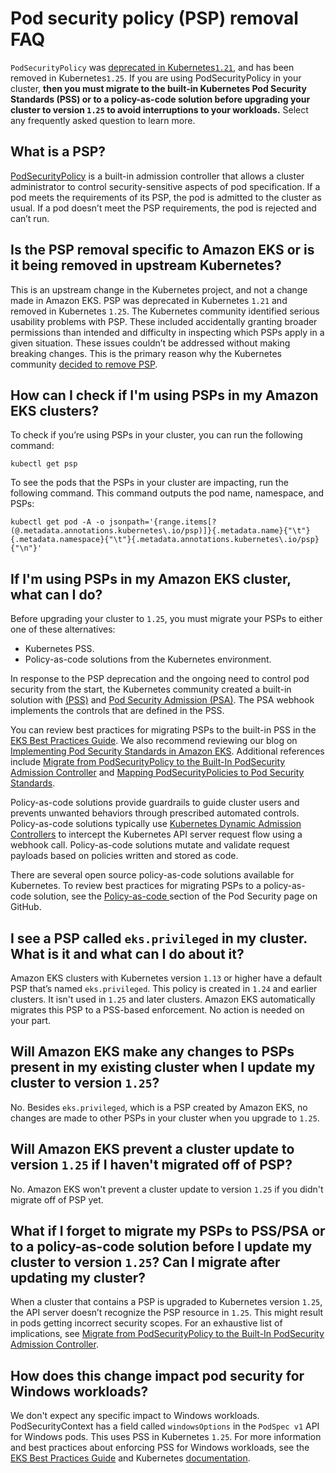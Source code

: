 # Pod security policy \(PSP\) removal FAQ<a name="pod-security-policy-removal-faq"></a>

`PodSecurityPolicy` was [deprecated in Kubernetes`1.21`](https://kubernetes.io/blog/2021/04/06/podsecuritypolicy-deprecation-past-present-and-future/), and has been removed in Kubernetes`1.25`\. If you are using PodSecurityPolicy in your cluster, **then you must migrate to the built\-in Kubernetes Pod Security Standards \(PSS\) or to a policy\-as\-code solution before upgrading your cluster to version `1.25` to avoid interruptions to your workloads\.** Select any frequently asked question to learn more\.

## What is a PSP?<a name="pod-security-policy-removal-what-is"></a>

[PodSecurityPolicy](https://kubernetes.io/docs/concepts/security/pod-security-policy/) is a built\-in admission controller that allows a cluster administrator to control security\-sensitive aspects of pod specification\. If a pod meets the requirements of its PSP, the pod is admitted to the cluster as usual\. If a pod doesn’t meet the PSP requirements, the pod is rejected and can’t run\.

## Is the PSP removal specific to Amazon EKS or is it being removed in upstream Kubernetes?<a name="pod-security-policy-removal-specific"></a>

This is an upstream change in the Kubernetes project, and not a change made in Amazon EKS\. PSP was deprecated in Kubernetes `1.21` and removed in Kubernetes `1.25`\. The Kubernetes community identified serious usability problems with PSP\. These included accidentally granting broader permissions than intended and difficulty in inspecting which PSPs apply in a given situation\. These issues couldn’t be addressed without making breaking changes\. This is the primary reason why the Kubernetes community [decided to remove PSP](https://kubernetes.io/blog/2021/04/06/podsecuritypolicy-deprecation-past-present-and-future/#why-is-podsecuritypolicy-going-away)\. 

## How can I check if I'm using PSPs in my Amazon EKS clusters?<a name="pod-security-policy-removal-check"></a>

To check if you’re using PSPs in your cluster, you can run the following command:

```
kubectl get psp
```

To see the pods that the PSPs in your cluster are impacting, run the following command\. This command outputs the pod name, namespace, and PSPs:

```
kubectl get pod -A -o jsonpath='{range.items[?(@.metadata.annotations.kubernetes\.io/psp)]}{.metadata.name}{"\t"}{.metadata.namespace}{"\t"}{.metadata.annotations.kubernetes\.io/psp}{"\n"}'
```

## If I'm using PSPs in my Amazon EKS cluster, what can I do?<a name="pod-security-policy-removal-what-can"></a>

Before upgrading your cluster to `1.25`, you must migrate your PSPs to either one of these alternatives:
+  Kubernetes PSS\.
+  Policy\-as\-code solutions from the Kubernetes environment\.

In response to the PSP deprecation and the ongoing need to control pod security from the start, the Kubernetes community created a built\-in solution with [\(PSS\)](https://kubernetes.io/docs/concepts/security/pod-security-standards/) and [Pod Security Admission \(PSA\)](https://kubernetes.io/docs/concepts/security/pod-security-admission/)\. The PSA webhook implements the controls that are defined in the PSS\.

 You can review best practices for migrating PSPs to the built\-in PSS in the [EKS Best Practices Guide](https://aws.github.io/aws-eks-best-practices/security/docs/pods/#pod-security-standards-pss-and-pod-security-admission-psa)\. We also recommend reviewing our blog on [Implementing Pod Security Standards in Amazon EKS](https://aws.amazon.com/blogs/containers/implementing-pod-security-standards-in-amazon-eks/)\. Additional references include [Migrate from PodSecurityPolicy to the Built\-In PodSecurity Admission Controller](https://kubernetes.io/docs/tasks/configure-pod-container/migrate-from-psp/) and [Mapping PodSecurityPolicies to Pod Security Standards](https://kubernetes.io/docs/reference/access-authn-authz/psp-to-pod-security-standards/)\.

Policy\-as\-code solutions provide guardrails to guide cluster users and prevents unwanted behaviors through prescribed automated controls\. Policy\-as\-code solutions typically use [Kubernetes Dynamic Admission Controllers](https://kubernetes.io/docs/reference/access-authn-authz/admission-controllers/) to intercept the Kubernetes API server request flow using a webhook call\. Policy\-as\-code solutions mutate and validate request payloads based on policies written and stored as code\. 

There are several open source policy\-as\-code solutions available for Kubernetes\. To review best practices for migrating PSPs to a policy\-as\-code solution, see the [Policy\-as\-code ](https://aws.github.io/aws-eks-best-practices/security/docs/pods/#policy-as-code-pac) section of the Pod Security page on GitHub\.

## I see a PSP called `eks.privileged` in my cluster\. What is it and what can I do about it?<a name="pod-security-policy-removal-privileged"></a>

Amazon EKS clusters with Kubernetes version `1.13` or higher have a default PSP that’s named `eks.privileged`\. This policy is created in `1.24` and earlier clusters\. It isn't used in `1.25` and later clusters\. Amazon EKS automatically migrates this PSP to a PSS\-based enforcement\. No action is needed on your part\. 

## Will Amazon EKS make any changes to PSPs present in my existing cluster when I update my cluster to version `1.25`?<a name="pod-security-policy-removal-prevent"></a>

No\. Besides `eks.privileged`, which is a PSP created by Amazon EKS, no changes are made to other PSPs in your cluster when you upgrade to `1.25`\.

## Will Amazon EKS prevent a cluster update to version `1.25` if I haven't migrated off of PSP?<a name="pod-security-policy-removal-migrate"></a>

No\. Amazon EKS won't prevent a cluster update to version `1.25` if you didn't migrate off of PSP yet\.

## What if I forget to migrate my PSPs to PSS/PSA or to a policy\-as\-code solution before I update my cluster to version `1.25`? Can I migrate after updating my cluster?<a name="pod-security-policy-removal-forget"></a>

When a cluster that contains a PSP is upgraded to Kubernetes version `1.25`, the API server doesn’t recognize the PSP resource in `1.25`\. This might result in pods getting incorrect security scopes\. For an exhaustive list of implications, see [Migrate from PodSecurityPolicy to the Built\-In PodSecurity Admission Controller](https://kubernetes.io/docs/tasks/configure-pod-container/migrate-from-psp/)\.

## How does this change impact pod security for Windows workloads?<a name="pod-security-policy-removal-impact"></a>

We don't expect any specific impact to Windows workloads\. PodSecurityContext has a field called `windowsOptions` in the `PodSpec v1` API for Windows pods\. This uses PSS in Kubernetes `1.25`\. For more information and best practices about enforcing PSS for Windows workloads, see the [EKS Best Practices Guide](https://aws.github.io/aws-eks-best-practices/windows/docs/security/#pod-security-contexts) and Kubernetes [documentation](https://kubernetes.io/docs/tasks/configure-pod-container/configure-runasusername/)\.